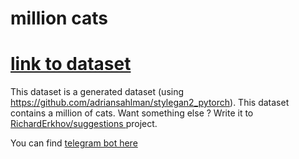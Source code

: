 # million cats
<a href='https://www.kaggle.com/datasets/chelove4draste/1-million-cats'><h1> link to dataset </h1></a>

This dataset is a generated dataset (using https://github.com/adriansahlman/stylegan2_pytorch).
This dataset contains a million of cats.
Want something else ? Write it to <a href='https://github.com/RichardErkhov/suggestions'>RichardErkhov/suggestions </a> project.
<p>You can find <a href='http://t.me/aiforcats_bot'> telegram bot here </a> <p>
